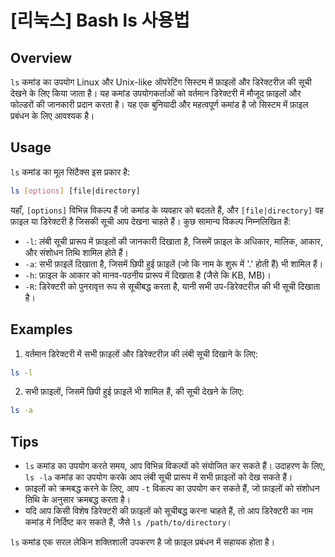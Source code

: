 # [리눅스] Bash ls 사용법

## Overview
`ls` कमांड का उपयोग Linux और Unix-like ऑपरेटिंग सिस्टम में फ़ाइलों और डिरेक्टरीज़ की सूची देखने के लिए किया जाता है। यह कमांड उपयोगकर्ताओं को वर्तमान डिरेक्टरी में मौजूद फ़ाइलों और फोल्डरों की जानकारी प्रदान करता है। यह एक बुनियादी और महत्वपूर्ण कमांड है जो सिस्टम में फ़ाइल प्रबंधन के लिए आवश्यक है।

## Usage
`ls` कमांड का मूल सिंटैक्स इस प्रकार है:

```bash
ls [options] [file|directory]
```

यहाँ, `[options]` विभिन्न विकल्प हैं जो कमांड के व्यवहार को बदलते हैं, और `[file|directory]` वह फ़ाइल या डिरेक्टरी है जिसकी सूची आप देखना चाहते हैं। कुछ सामान्य विकल्प निम्नलिखित हैं:

- `-l`: लंबी सूची प्रारूप में फ़ाइलों की जानकारी दिखाता है, जिसमें फ़ाइल के अधिकार, मालिक, आकार, और संशोधन तिथि शामिल होते हैं।
- `-a`: सभी फ़ाइलें दिखाता है, जिसमें छिपी हुई फ़ाइलें (जो कि नाम के शुरू में '.' होती हैं) भी शामिल हैं।
- `-h`: फ़ाइल के आकार को मानव-पठनीय प्रारूप में दिखाता है (जैसे कि KB, MB)।
- `-R`: डिरेक्टरी को पुनरावृत्त रूप से सूचीबद्ध करता है, यानी सभी उप-डिरेक्टरीज़ की भी सूची दिखाता है।

## Examples
1. वर्तमान डिरेक्टरी में सभी फ़ाइलों और डिरेक्टरीज़ की लंबी सूची दिखाने के लिए:

```bash
ls -l
```

2. सभी फ़ाइलों, जिसमें छिपी हुई फ़ाइलें भी शामिल हैं, की सूची देखने के लिए:

```bash
ls -a
```

## Tips
- `ls` कमांड का उपयोग करते समय, आप विभिन्न विकल्पों को संयोजित कर सकते हैं। उदाहरण के लिए, `ls -la` कमांड का उपयोग करके आप लंबी सूची प्रारूप में सभी फ़ाइलों को देख सकते हैं।
- फ़ाइलों को क्रमबद्ध करने के लिए, आप `-t` विकल्प का उपयोग कर सकते हैं, जो फ़ाइलों को संशोधन तिथि के अनुसार क्रमबद्ध करता है।
- यदि आप किसी विशेष डिरेक्टरी की फ़ाइलों को सूचीबद्ध करना चाहते हैं, तो आप डिरेक्टरी का नाम कमांड में निर्दिष्ट कर सकते हैं, जैसे `ls /path/to/directory`।

`ls` कमांड एक सरल लेकिन शक्तिशाली उपकरण है जो फ़ाइल प्रबंधन में सहायक होता है।